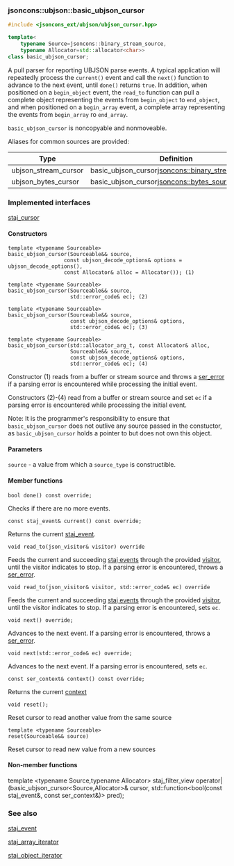 ### jsoncons::ubjson::basic_ubjson_cursor

```cpp
#include <jsoncons_ext/ubjson/ubjson_cursor.hpp>

template<
    typename Source=jsoncons::binary_stream_source,
    typename Allocator=std::allocator<char>>
class basic_ubjson_cursor;
```

A pull parser for reporting UBJSON parse events. A typical application will 
repeatedly process the `current()` event and call the `next()`
function to advance to the next event, until `done()` returns `true`.
In addition, when positioned on a `begin_object` event, 
the `read_to` function can pull a complete object representing
the events from `begin_object` to `end_object`, 
and when positioned on a `begin_array` event, a complete array
representing the events from `begin_array` ro `end_array`.

`basic_ubjson_cursor` is noncopyable and nonmoveable.

Aliases for common sources are provided:

Type                |Definition
--------------------|------------------------------
ubjson_stream_cursor  |basic_ubjson_cursor<jsoncons::binary_stream_source>
ubjson_bytes_cursor   |basic_ubjson_cursor<jsoncons::bytes_source>

### Implemented interfaces

[staj_cursor](staj_cursor.md)

#### Constructors

    template <typename Sourceable>
    basic_ubjson_cursor(Sourceable&& source,
                      const ubjson_decode_options& options = ubjson_decode_options(),
                      const Allocator& alloc = Allocator()); (1)

    template <typename Sourceable>
    basic_ubjson_cursor(Sourceable&& source, 
                        std::error_code& ec); (2)

    template <typename Sourceable>
    basic_ubjson_cursor(Sourceable&& source, 
                        const ubjson_decode_options& options,
                        std::error_code& ec); (3)

    template <typename Sourceable>
    basic_ubjson_cursor(std::allocator_arg_t, const Allocator& alloc, 
                        Sourceable&& source,
                        const ubjson_decode_options& options,
                        std::error_code& ec); (4)

Constructor (1) reads from a buffer or stream source and throws a 
[ser_error](ser_error.md) if a parsing error is encountered while processing the initial event.

Constructors (2)-(4) read from a buffer or stream source and set `ec`
if a parsing error is encountered while processing the initial event.

Note: It is the programmer's responsibility to ensure that `basic_ubjson_cursor` does not outlive any source passed in the constuctor, 
as `basic_ubjson_cursor` holds a pointer to but does not own this object.

#### Parameters

`source` - a value from which a `source_type` is constructible. 

#### Member functions

    bool done() const override;
Checks if there are no more events.

    const staj_event& current() const override;
Returns the current [staj_event](basic_staj_event.md).

    void read_to(json_visitor& visitor) override
Feeds the current and succeeding [staj events](basic_staj_event.md) through the provided
[visitor](basic_json_visitor.md), until the visitor indicates
to stop. If a parsing error is encountered, throws a [ser_error](ser_error.md).

    void read_to(json_visitor& visitor, std::error_code& ec) override
Feeds the current and succeeding [staj events](basic_staj_event.md) through the provided
[visitor](basic_json_visitor.md), until the visitor indicates
to stop. If a parsing error is encountered, sets `ec`.

    void next() override;
Advances to the next event. If a parsing error is encountered, throws a 
[ser_error](ser_error.md).

    void next(std::error_code& ec) override;
Advances to the next event. If a parsing error is encountered, sets `ec`.

    const ser_context& context() const override;
Returns the current [context](ser_context.md)

    void reset();
Reset cursor to read another value from the same source

    template <typename Sourceable>
    reset(Sourceable&& source)
Reset cursor to read new value from a new sources

#### Non-member functions

   template <typename Source,typename Allocator>
   staj_filter_view operator|(basic_ubjson_cursor<Source,Allocator>& cursor, 
                              std::function<bool(const staj_event&, const ser_context&)> pred);

### See also

[staj_event](../corelib/basic_staj_event.md)  

[staj_array_iterator](../corelib/staj_array_iterator.md)  

[staj_object_iterator](../corelib/staj_object_iterator.md)  

